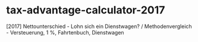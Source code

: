 # tax-advantage-calculator-2017
[2017] Nettounterschied - Lohn sich ein Dienstwagen? / Methodenvergleich - Versteuerung, 1 %, Fahrtenbuch, Dienstwagen
